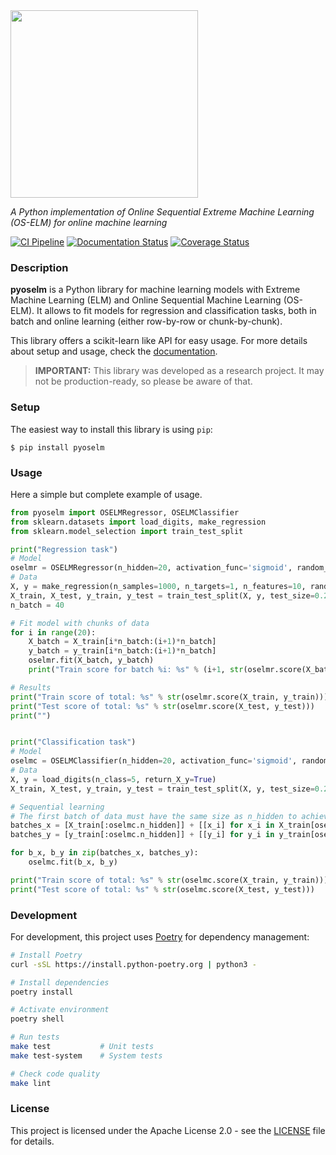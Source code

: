 <img style="display: inline;" src="docs/img/pyoselm_logo.png" width="300"/>

*A Python implementation of Online Sequential Extreme Machine Learning (OS-ELM) for online machine learning*

[![CI Pipeline](https://github.com/leferrad/pyoselm/actions/workflows/ci_pipeline.yml/badge.svg)](https://github.com/leferrad/pyoselm/actions/workflows/ci_pipeline.yml)
[![Documentation Status](http://readthedocs.org/projects/pyoselm/badge/?version=latest)](http://pyoselm.readthedocs.io/?badge=latest)
[![Coverage Status](https://codecov.io/gh/leferrad/pyoselm/branch/master/graph/badge.svg)](https://codecov.io/gh/leferrad/pyoselm)

### Description

**pyoselm** is a Python library for machine learning models with Extreme Machine Learning (ELM) and Online Sequential Machine Learning (OS-ELM). It allows to fit models for regression and classification tasks, both in batch and online learning (either row-by-row or chunk-by-chunk).

This library offers a scikit-learn like API for easy usage. For more details about setup and usage, check the [documentation](http://readthedocs.org/projects/pyoselm/).

> **IMPORTANT:** This library was developed as a research project. It may not be production-ready, so please be aware of that.

### Setup

The easiest way to install this library is using `pip`:

```
$ pip install pyoselm
```

### Usage

Here a simple but complete example of usage.

```python
from pyoselm import OSELMRegressor, OSELMClassifier
from sklearn.datasets import load_digits, make_regression 
from sklearn.model_selection import train_test_split

print("Regression task")
# Model
oselmr = OSELMRegressor(n_hidden=20, activation_func='sigmoid', random_state=123)
# Data
X, y = make_regression(n_samples=1000, n_targets=1, n_features=10, random_state=123)   
X_train, X_test, y_train, y_test = train_test_split(X, y, test_size=0.2, random_state=123)
n_batch = 40

# Fit model with chunks of data
for i in range(20):
    X_batch = X_train[i*n_batch:(i+1)*n_batch]
    y_batch = y_train[i*n_batch:(i+1)*n_batch]
    oselmr.fit(X_batch, y_batch)
    print("Train score for batch %i: %s" % (i+1, str(oselmr.score(X_batch, y_batch))))

# Results
print("Train score of total: %s" % str(oselmr.score(X_train, y_train)))
print("Test score of total: %s" % str(oselmr.score(X_test, y_test)))  
print("")


print("Classification task")
# Model 
oselmc = OSELMClassifier(n_hidden=20, activation_func='sigmoid', random_state=123)
# Data
X, y = load_digits(n_class=5, return_X_y=True) 
X_train, X_test, y_train, y_test = train_test_split(X, y, test_size=0.2, random_state=123)

# Sequential learning
# The first batch of data must have the same size as n_hidden to achieve the first phase (boosting)
batches_x = [X_train[:oselmc.n_hidden]] + [[x_i] for x_i in X_train[oselmc.n_hidden:]]
batches_y = [y_train[:oselmc.n_hidden]] + [[y_i] for y_i in y_train[oselmc.n_hidden:]]

for b_x, b_y in zip(batches_x, batches_y):
    oselmc.fit(b_x, b_y)

print("Train score of total: %s" % str(oselmc.score(X_train, y_train)))
print("Test score of total: %s" % str(oselmc.score(X_test, y_test)))
```

### Development

For development, this project uses [Poetry](https://python-poetry.org/) for dependency management:

```bash
# Install Poetry
curl -sSL https://install.python-poetry.org | python3 -

# Install dependencies
poetry install

# Activate environment
poetry shell

# Run tests
make test           # Unit tests
make test-system    # System tests

# Check code quality
make lint
```

### License

This project is licensed under the Apache License 2.0 - see the [LICENSE](LICENSE) file for details.
